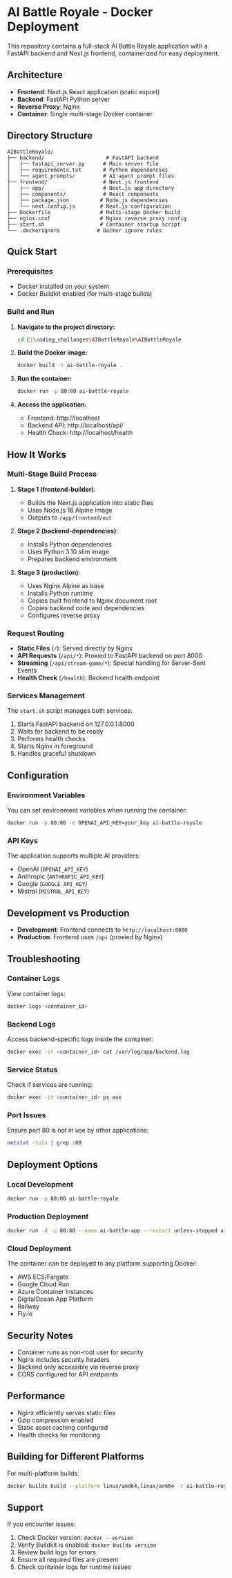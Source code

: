 # AI Battle Royale - Docker Deployment

This repository contains a full-stack AI Battle Royale application with a FastAPI backend and Next.js frontend, containerized for easy deployment.

## Architecture

- **Frontend**: Next.js React application (static export)
- **Backend**: FastAPI Python server
- **Reverse Proxy**: Nginx 
- **Container**: Single multi-stage Docker container

## Directory Structure

```
AIBattleRoyale/
├── backend/                    # FastAPI backend
│   ├── fastapi_server.py      # Main server file
│   ├── requirements.txt       # Python dependencies
│   └── agent_prompts/         # AI agent prompt files
├── frontend/                  # Next.js frontend
│   ├── app/                   # Next.js app directory
│   ├── components/            # React components
│   ├── package.json          # Node.js dependencies
│   └── next.config.js        # Next.js configuration
├── Dockerfile                # Multi-stage Docker build
├── nginx.conf                # Nginx reverse proxy config
├── start.sh                  # Container startup script
└── .dockerignore            # Docker ignore rules
```

## Quick Start

### Prerequisites

- Docker installed on your system
- Docker Buildkit enabled (for multi-stage builds)

### Build and Run

1. **Navigate to the project directory:**
   ```bash
   cd C:\coding_challanges\AIBattleRoyale\AIBattleRoyale
   ```

2. **Build the Docker image:**
   ```bash
   docker build -t ai-battle-royale .
   ```

3. **Run the container:**
   ```bash
   docker run -p 80:80 ai-battle-royale
   ```

4. **Access the application:**
   - Frontend: http://localhost
   - Backend API: http://localhost/api/
   - Health Check: http://localhost/health

## How It Works

### Multi-Stage Build Process

1. **Stage 1 (frontend-builder)**: 
   - Builds the Next.js application into static files
   - Uses Node.js 18 Alpine image
   - Outputs to `/app/frontend/out`

2. **Stage 2 (backend-dependencies)**:
   - Installs Python dependencies
   - Uses Python 3.10 slim image
   - Prepares backend environment

3. **Stage 3 (production)**:
   - Uses Nginx Alpine as base
   - Installs Python runtime
   - Copies built frontend to Nginx document root
   - Copies backend code and dependencies
   - Configures reverse proxy

### Request Routing

- **Static Files** (`/`): Served directly by Nginx
- **API Requests** (`/api/*`): Proxied to FastAPI backend on port 8000
- **Streaming** (`/api/stream-game/*`): Special handling for Server-Sent Events
- **Health Check** (`/health`): Backend health endpoint

### Services Management

The `start.sh` script manages both services:
1. Starts FastAPI backend on 127.0.0.1:8000
2. Waits for backend to be ready
3. Performs health checks
4. Starts Nginx in foreground
5. Handles graceful shutdown

## Configuration

### Environment Variables

You can set environment variables when running the container:

```bash
docker run -p 80:80 -e OPENAI_API_KEY=your_key ai-battle-royale
```

### API Keys

The application supports multiple AI providers:
- OpenAI (`OPENAI_API_KEY`)
- Anthropic (`ANTHROPIC_API_KEY`) 
- Google (`GOOGLE_API_KEY`)
- Mistral (`MISTRAL_API_KEY`)

## Development vs Production

- **Development**: Frontend connects to `http://localhost:8000`
- **Production**: Frontend uses `/api` (proxied by Nginx)

## Troubleshooting

### Container Logs

View container logs:
```bash
docker logs <container_id>
```

### Backend Logs

Access backend-specific logs inside the container:
```bash
docker exec -it <container_id> cat /var/log/app/backend.log
```

### Service Status

Check if services are running:
```bash
docker exec -it <container_id> ps aux
```

### Port Issues

Ensure port 80 is not in use by other applications:
```bash
netstat -tuln | grep :80
```

## Deployment Options

### Local Development
```bash
docker run -p 80:80 ai-battle-royale
```

### Production Deployment
```bash
docker run -d -p 80:80 --name ai-battle-app --restart unless-stopped ai-battle-royale
```

### Cloud Deployment

The container can be deployed to any platform supporting Docker:
- AWS ECS/Fargate
- Google Cloud Run
- Azure Container Instances
- DigitalOcean App Platform
- Railway
- Fly.io

## Security Notes

- Container runs as non-root user for security
- Nginx includes security headers
- Backend only accessible via reverse proxy
- CORS configured for API endpoints

## Performance

- Nginx efficiently serves static files
- Gzip compression enabled
- Static asset caching configured
- Health checks for monitoring

## Building for Different Platforms

For multi-platform builds:
```bash
docker buildx build --platform linux/amd64,linux/arm64 -t ai-battle-royale .
```

## Support

If you encounter issues:

1. Check Docker version: `docker --version`
2. Verify Buildkit is enabled: `docker buildx version`
3. Review build logs for errors
4. Ensure all required files are present
5. Check container logs for runtime issues
